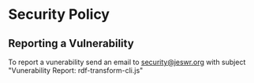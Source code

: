 # Security Policy

## Reporting a Vulnerability

To report a vunerability send an email to [security@jeswr.org](security@jeswr.org) with subject "Vunerability Report: rdf-transform-cli.js"
